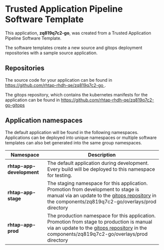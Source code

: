 # Trusted Application Pipeline Software Template

This application, **zq819q7c2-go**, was created from a Trusted Application Pipeline Software Template.

The software templates create a new source and gitops deployment repositories with a sample source application. 

## Repositories

The source code for your application can be found in [https://github.com/rhtap-rhdh-qe/zq819q7c2-go ](https://github.com/rhtap-rhdh-qe/zq819q7c2-go ).
 
The gitops repository, which contains the kubernetes manifests for the application can be found in 
[https://github.com/rhtap-rhdh-qe/zq819q7c2-go-gitops ](https://github.com/rhtap-rhdh-qe/zq819q7c2-go-gitops ) 

## Application namespaces 

The default application will be found in the following namespaces. Applications can be deployed into unique namespaces or multiple software templates can also bet generated into the same group namespaces.  

|  Namespace   |  Description   |  
| -------- | -------- |   
| **rhtap-app-development** | The default application during development. Every build will be deployed to this namespace for testing. | 
| **rhtap-app-stage** | The staging namespace for this application. Promotion from development to stage is manual via an update to the [gitops repository](https://github.com/rhtap-rhdh-qe/zq819q7c2-go-gitops ) in the components/zq819q7c2-go/overlays/prod directory |  
| **rhtap-app-prod** | The production namespace for this application. Promotion from stage to production is manual via an update to the [gitops repository](https://github.com/rhtap-rhdh-qe/zq819q7c2-go-gitops ) in the components/zq819q7c2-go/overlays/prod directory | 